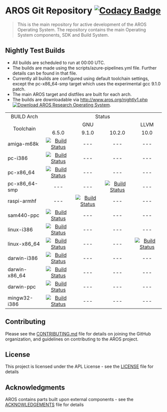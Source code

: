 # AROS Git Repository [![Codacy Badge](https://app.codacy.com/project/badge/Grade/8dd5a86f87064c14ba75f291c045e788)](https://www.codacy.com/gh/aros-development-team/AROS/dashboard?utm_source=github.com&amp;utm_medium=referral&amp;utm_content=aros-development-team/AROS&amp;utm_campaign=Badge_Grade)

> This is the main repository for active development of the AROS Operating System.
> The repository contains the main Operating System components, SDK and Build System.


## Nightly Test Builds


* All builds are scheduled to run at 00:00 UTC.
* The builds are made using the scripts/azure-pipelines.yml file. Further details can be found in that file.
* Currently all builds are configured using default toolchain settings, except the pc-x86_64-smp target which uses the experimental gcc 9.1.0 patch.
* The main AROS target and distfiles are built for each arch.
* The builds are downloadable via http://www.aros.org/nightly1.php [![Download AROS Research Operating System](https://img.shields.io/sourceforge/dt/aros.svg)](https://sourceforge.net/projects/aros/files/nightly2/).

<table>
  <tr>
    <td style="text-align:center">BUILD Arch</td>
    <td colspan=4 style="text-align:center">Status</td>
  </tr>
  <tr>
    <td rowspan=2 style="text-align:center">Toolchain</td>
    <td colspan="3" style="text-align:center">GNU</td>
    <td style="text-align:center">LLVM</td>
  </tr>
  <tr>
    <td style="text-align:center">6.5.0</td>
    <td style="text-align:center">9.1.0</td>
    <td style="text-align:center">10.2.0</td>
    <td style="text-align:center">10.0</td>
  </tr>
  <tr>
    <td>amiga-m68k</td>
    <td style="text-align:center">
      <a href="https://dev.azure.com/aros-development-team/AROS/_build/latest?definitionId=14&branchName=master"><img alt="Build Status" src="https://dev.azure.com/aros-development-team/AROS/_apis/build/status/aros-development-team.AROS-amiga-m68k?branchName=master"></a>
    </td>
    <td style="text-align:center"> --- </td>
    <td style="text-align:center"> --- </td>
    <td style="text-align:center"> --- </td>
  </tr>
  <tr>
    <td>pc-i386</td>
    <td style="text-align:center">
      <a href="https://dev.azure.com/aros-development-team/AROS/_build/latest?definitionId=16&branchName=master"><img alt="Build Status" src="https://dev.azure.com/aros-development-team/AROS/_apis/build/status/aros-development-team.AROS-pc-i386?branchName=master"></a>
    </td>
    <td style="text-align:center"> --- </td>
    <td style="text-align:center"> --- </td>
    <td style="text-align:center"> --- </td>
  </tr>
  <tr>
    <td>pc-x86_64</td>
    <td style="text-align:center">
      <a href="https://dev.azure.com/aros-development-team/AROS/_build/latest?definitionId=17&branchName=master"><img alt="Build Status" src="https://dev.azure.com/aros-development-team/AROS/_apis/build/status/aros-development-team.AROS-pc-x86_64?branchName=master"></a>
    </td>
    <td style="text-align:center"> --- </td>
    <td style="text-align:center"> --- </td>
    <td style="text-align:center"> --- </td>
  </tr>
  <tr>
    <td>pc-x86_64-smp</td>
    <td style="text-align:center"> --- </td>
    <td style="text-align:center"> --- </td>
    <td style="text-align:center">
      <a href="https://dev.azure.com/aros-development-team/AROS/_build/latest?definitionId=15&branchName=master"><img alt="Build Status" src="https://dev.azure.com/aros-development-team/AROS/_apis/build/status/aros-development-team.AROS-pc-x86_64-smp?branchName=master"></a>
    </td>
    <td style="text-align:center"> --- </td>
  </tr>
  <tr>
    <td>raspi-armhf</td>
    <td style="text-align:center"> --- </td>
    <td style="text-align:center">
      <a href="https://dev.azure.com/aros-development-team/AROS/_build/latest?definitionId=19&branchName=master"><img alt="Build Status" src="https://dev.azure.com/aros-development-team/AROS/_apis/build/status/aros-development-team.AROS-raspi-armhf?branchName=master"></a>
    </td>
    <td style="text-align:center"> --- </td>
    <td style="text-align:center"> --- </td>
  </tr>
  <tr>
    <td>sam440-ppc</td>
    <td style="text-align:center">
      <a href="https://dev.azure.com/aros-development-team/AROS/_build/latest?definitionId=20&branchName=master"><img alt="Build Status" src="https://dev.azure.com/aros-development-team/AROS/_apis/build/status/aros-development-team.AROS-sam440-ppc?branchName=master"></a>
    </td>
    <td style="text-align:center"> --- </td>
    <td style="text-align:center"> --- </td>
    <td style="text-align:center"> --- </td>
  </tr>
  <tr>
    <td>linux-i386</td>
    <td style="text-align:center">
      <a href="https://dev.azure.com/aros-development-team/AROS/_build/latest?definitionId=21&branchName=master"><img alt="Build Status" src="https://dev.azure.com/aros-development-team/AROS/_apis/build/status/aros-development-team.AROS-linux-i386?branchName=master"></a>
    </td>
    <td style="text-align:center"> --- </td>
    <td style="text-align:center"> --- </td>
    <td style="text-align:center"> --- </td>
  </tr>
  <tr>
    <td>linux-x86_64</td>
    <td style="text-align:center">
      <a href="https://dev.azure.com/aros-development-team/AROS/_build/latest?definitionId=18&branchName=master"><img alt="Build Status" src="https://dev.azure.com/aros-development-team/AROS/_apis/build/status/aros-development-team.AROS-linux-x86_64-gnu?branchName=master"></a>
    </td>
    <td style="text-align:center"> --- </td>
    <td style="text-align:center"> --- </td>
    <td style="text-align:center">
      <a href="https://dev.azure.com/aros-development-team/AROS/_build/latest?definitionId=26&branchName=master"><img alt="Build Status" src="https://dev.azure.com/aros-development-team/AROS/_apis/build/status/aros-development-team.AROS-linux-x86_64-llvm?branchName=master"></a>
    </td>
  </tr>
  <tr>
    <td>darwin-i386</td>
    <td style="text-align:center">
      <a href="https://dev.azure.com/aros-development-team/AROS/_build/latest?definitionId=24&branchName=master"><img alt="Build Status" src="https://dev.azure.com/aros-development-team/AROS/_apis/build/status/aros-development-team.AROS-darwin-i386?branchName=master"></a>
    </td>
    <td style="text-align:center"> --- </td>
    <td style="text-align:center"> --- </td>
    <td style="text-align:center"> --- </td>
  </tr>
  <tr>
    <td>darwin-x86_64</td>
    <td style="text-align:center">
      <a href="https://dev.azure.com/aros-development-team/AROS/_build/latest?definitionId=22&branchName=master"><img alt="Build Status" src="https://dev.azure.com/aros-development-team/AROS/_apis/build/status/aros-development-team.AROS-darwin-x86_64?branchName=master"></a>
    </td>
    <td style="text-align:center"> --- </td>
    <td style="text-align:center"> --- </td>
    <td style="text-align:center"> --- </td>
  </tr>
  <tr>
    <td>darwin-ppc</td>
    <td style="text-align:center">
      <a href="https://dev.azure.com/aros-development-team/AROS/_build/latest?definitionId=25&branchName=master"><img alt="Build Status" src="https://dev.azure.com/aros-development-team/AROS/_apis/build/status/aros-development-team.AROS-darwin-ppc?branchName=master"></a>
    </td>
    <td style="text-align:center"> --- </td>
    <td style="text-align:center"> --- </td>
    <td style="text-align:center"> --- </td>
  </tr>
  <tr>
    <td>mingw32-i386</td>
    <td style="text-align:center">
      <a href="https://dev.azure.com/aros-development-team/AROS/_build/latest?definitionId=23&branchName=master"><img alt="Build Status" src="https://dev.azure.com/aros-development-team/AROS/_apis/build/status/aros-development-team.AROS-mingw32-i386?branchName=master"></a>
    </td>
    <td style="text-align:center"> --- </td>
    <td style="text-align:center"> --- </td>
    <td style="text-align:center"> --- </td>
  </tr>
</table>

## Contributing

Please see the [CONTRIBUTING.md](CONTRIBUTING.md) file for details on joining the GitHub organization, and guidelines on contributing to the AROS project.

## License

This project is licensed under the APL License - see the [LICENSE](LICENSE) file for details

## Acknowledgments

AROS contains parts built upon external components - see the [ACKNOWLEDGEMENTS](ACKNOWLEDGEMENTS) file for details

